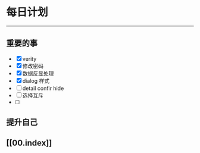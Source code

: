 
# 每日计划
---
## 重要的事

- [x]  verity
- [x]  修改密码
- [x]  数据反显处理
- [x] dialog 样式
- [ ] detail confir  hide
- [ ] 选择互斥
- [ ] 



## 提升自己

  



## [[00.index]]










